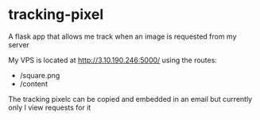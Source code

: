 # tracking-pixel
A flask app that allows me track when an image is requested from my server

My VPS is located at http://3.10.190.246:5000/ using the routes:

- /square.png
- /content

The tracking pixelc can be copied and embedded in an email but currently only I view requests for it
